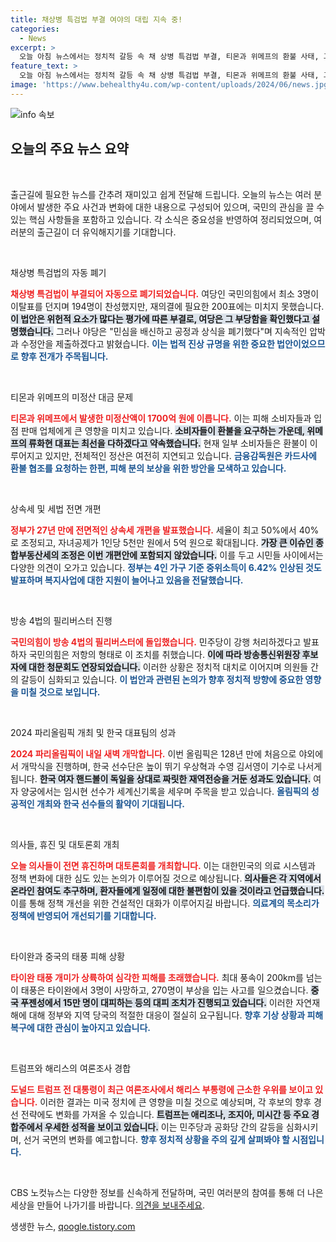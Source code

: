 ```yaml
---
title: 채상병 특검법 부결 여야의 대립 지속 중!
categories:
  - News
excerpt: >
  오늘 아침 뉴스에서는 정치적 갈등 속 채 상병 특검법 부결, 티몬과 위메프의 환불 사태, 그리고 27년 만의 세법 개편 소식이 전해집니다. 파리올림픽 개막과 스포츠 소식도 놓치지 마세요!
feature_text: >
  오늘 아침 뉴스에서는 정치적 갈등 속 채 상병 특검법 부결, 티몬과 위메프의 환불 사태, 그리고 27년 만의 세법 개편 소식이 전해집니다. 파리올림픽 개막과 스포츠 소식도 놓치지 마세요!
image: 'https://www.behealthy4u.com/wp-content/uploads/2024/06/news.jpg'
---
```


<p><img src="https://www.behealthy4u.com/wp-content/uploads/2024/06/news.jpg" alt="info 속보" /></p>

<h2 data-ke-size="size26">오늘의 주요 뉴스 요약</h2>

<p data-ke-size="size16">&nbsp;</p>

<p>출근길에 필요한 뉴스를 간추려 재미있고 쉽게 전달해 드립니다. 오늘의 뉴스는 여러 분야에서 발생한 주요 사건과 변화에 대한 내용으로 구성되어 있으며, 국민의 관심을 끌 수 있는 핵심 사항들을 포함하고 있습니다. 각 소식은 중요성을 반영하여 정리되었으며, 여러분의 출근길이 더 유익해지기를 기대합니다.</p>

<p data-ke-size="size16">&nbsp;</p>

<p>채상병 특검법의 자동 폐기</p>

<p><b><span style="color: #ee2323;">채상병 특검법이 부결되어 자동으로 폐기되었습니다.</span></b> 여당인 국민의힘에서 최소 3명이 이탈표를 던지며 194명이 찬성했지만, 재의결에 필요한 200표에는 미치지 못했습니다. <b><span style="background-color: #21538527;">이 법안은 위헌적 요소가 많다는 평가에 따른 부결로, 여당은 그 부당함을 확인했다고 설명했습니다.</span></b> 그러나 야당은 "민심을 배신하고 공정과 상식을 폐기했다"며 지속적인 압박과 수정안을 제출하겠다고 밝혔습니다. <b><span style="color: #1a5490;">이는 법적 진상 규명을 위한 중요한 법안이었으므로 향후 전개가 주목됩니다.</span></b></p>

<p data-ke-size="size16">&nbsp;</p>

<p>티몬과 위메프의 미정산 대금 문제</p>

<p><b><span style="color: #ee2323;">티몬과 위메프에서 발생한 미정산액이 1700억 원에 이릅니다.</span></b> 이는 피해 소비자들과 입점 판매 업체에게 큰 영향을 미치고 있습니다. <b><span style="background-color: #21538527;">소비자들이 환불을 요구하는 가운데, 위메프의 류화현 대표는 최선을 다하겠다고 약속했습니다.</span></b> 현재 일부 소비자들은 환불이 이루어지고 있지만, 전체적인 정산은 여전히 지연되고 있습니다. <b><span style="color: #1a5490;">금융감독원은 카드사에 환불 협조를 요청하는 한편, 피해 분의 보상을 위한 방안을 모색하고 있습니다.</span></b></p>

<p data-ke-size="size16">&nbsp;</p>

<p>상속세 및 세법 전면 개편</p>

<p><b><span style="color: #ee2323;">정부가 27년 만에 전면적인 상속세 개편을 발표했습니다.</span></b> 세율이 최고 50%에서 40%로 조정되고, 자녀공제가 1인당 5천만 원에서 5억 원으로 확대됩니다. <b><span style="background-color: #21538527;">가장 큰 이슈인 종합부동산세의 조정은 이번 개편안에 포함되지 않았습니다.</span></b> 이를 두고 시민들 사이에서는 다양한 의견이 오가고 있습니다. <b><span style="color: #1a5490;">정부는 4인 가구 기준 중위소득이 6.42% 인상된 것도 발표하며 복지사업에 대한 지원이 늘어나고 있음을 전달했습니다.</span></b></p>

<p data-ke-size="size16">&nbsp;</p>

<p>방송 4법의 필리버스터 진행</p>

<p><b><span style="color: #ee2323;">국민의힘이 방송 4법의 필리버스터에 돌입했습니다.</span></b> 민주당이 강행 처리하겠다고 발표하자 국민의힘은 저항의 형태로 이 조치를 취했습니다. <b><span style="background-color: #21538527;">이에 따라 방송통신위원장 후보자에 대한 청문회도 연장되었습니다.</span></b> 이러한 상황은 정치적 대치로 이어지며 의원들 간의 갈등이 심화되고 있습니다. <b><span style="color: #1a5490;">이 법안과 관련된 논의가 향후 정치적 방향에 중요한 영향을 미칠 것으로 보입니다.</span></b></p>

<p data-ke-size="size16">&nbsp;</p>

<p>2024 파리올림픽 개최 및 한국 대표팀의 성과</p>

<p><b><span style="color: #ee2323;">2024 파리올림픽이 내일 새벽 개막합니다.</span></b> 이번 올림픽은 128년 만에 처음으로 야외에서 개막식을 진행하며, 한국 선수단은 높이 뛰기 우상혁과 수영 김서영이 기수로 나서게 됩니다. <b><span style="background-color: #21538527;">한국 여자 핸드볼이 독일을 상대로 짜릿한 재역전승을 거둔 성과도 있습니다.</span></b> 여자 양궁에서는 임시현 선수가 세계신기록을 세우며 주목을 받고 있습니다. <b><span style="color: #1a5490;">올림픽의 성공적인 개최와 한국 선수들의 활약이 기대됩니다.</span></b></p>

<p data-ke-size="size16">&nbsp;</p>

<p>의사들, 휴진 및 대토론회 개최</p>

<p><b><span style="color: #ee2323;">오늘 의사들이 전면 휴진하며 대토론회를 개최합니다.</span></b> 이는 대한민국의 의료 시스템과 정책 변화에 대한 심도 있는 논의가 이루어질 것으로 예상됩니다. <b><span style="background-color: #21538527;">의사들은 각 지역에서 온라인 참여도 추구하며, 환자들에게 일정에 대한 불편함이 있을 것이라고 언급했습니다.</span></b> 이를 통해 정책 개선을 위한 건설적인 대화가 이루어지길 바랍니다. <b><span style="color: #1a5490;">의료계의 목소리가 정책에 반영되어 개선되기를 기대합니다.</span></b></p>

<p data-ke-size="size16">&nbsp;</p>

<p>타이완과 중국의 태풍 피해 상황</p>

<p><b><span style="color: #ee2323;">타이완 태풍 개미가 상륙하여 심각한 피해를 초래했습니다.</span></b> 최대 풍속이 200km를 넘는 이 태풍은 타이완에서 3명이 사망하고, 270명이 부상을 입는 사고를 일으켰습니다. <b><span style="background-color: #21538527;">중국 푸젠성에서 15만 명이 대피하는 등의 대피 조치가 진행되고 있습니다.</span></b> 이러한 자연재해에 대해 정부와 지역 당국의 적절한 대응이 절실히 요구됩니다. <b><span style="color: #1a5490;">향후 기상 상황과 피해 복구에 대한 관심이 높아지고 있습니다.</span></b></p>

<p data-ke-size="size16">&nbsp;</p>

<p>트럼프와 해리스의 여론조사 경합</p>

<p><b><span style="color: #ee2323;">도널드 트럼프 전 대통령이 최근 여론조사에서 해리스 부통령에 근소한 우위를 보이고 있습니다.</span></b> 이러한 결과는 미국 정치에 큰 영향을 미칠 것으로 예상되며, 각 후보의 향후 경선 전략에도 변화를 가져올 수 있습니다. <b><span style="background-color: #21538527;">트럼프는 애리조나, 조지아, 미시간 등 주요 경합주에서 우세한 성적을 보이고 있습니다.</span></b> 이는 민주당과 공화당 간의 갈등을 심화시키며, 선거 국면의 변화를 예고합니다. <b><span style="color: #1a5490;">향후 정치적 상황을 주의 깊게 살펴봐야 할 시점입니다.</span></b></p>

<p data-ke-size="size16">&nbsp;</p>

<p>CBS 노컷뉴스는 다양한 정보를 신속하게 전달하며, 국민 여러분의 참여를 통해 더 나은 세상을 만들어 나가기를 바랍니다. <a href="mailto:jebo@cbs.co.kr">의견을 보내주세요</a>.</p>
생생한 뉴스, <a href="https://qoogle.tistory.com" rel="dofollow">qoogle.tistory.com</a>


